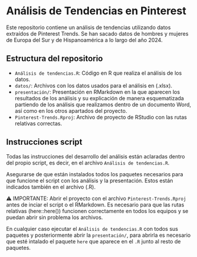 # Análisis de Tendencias en Pinterest

Este repositorio contiene un análisis de tendencias utilizando datos extraídos de Pinterest Trends. Se han sacado datos de hombres y mujeres de Europa del Sur y de Hispanoamérica a lo largo del año 2024.

## Estructura del repositorio

- `Análisis de tendencias.R`: Código en R que realiza el análisis de los datos. 
- `datos/`: Archivos con los datos usados para el análisis en (.xlsx).
- `presentación/`: Presentación en RMarkdown en la que aparecen los resultados de los análisis y su explicación de manera esquematizada partiendo de los análisis que realizamos dentro de un documento Word, así como en los otros apartados del proyecto.
- `Pinterest-Trends.Rproj`: Archivo de proyecto de RStudio con las rutas relativas correctas.

## Instrucciones script
Todas las instrucciones del desarrollo del análisis están aclaradas dentro del propio script, es decir, en el archivo `Análisis de tendencias.R`.

Asegurarse de que están instalados todos los paquetes necesarios para que funcione el script con los análisis y la presentación. Estos están indicados también en el archivo (.R).

⚠️ IMPORTANTE: Abrir el proyecto con el archivo `Pinterest-Trends.Rproj` antes de inciar el script o el RMarkdown. Es necesario para que las rutas relativas (here::here()) funcionen correctamente en todos los equipos y se puedan abrir sin problema los archivos. 

En cualquier caso ejecutar el `Análisis de tendencias.R` con todos sus paquetes y posteriormente abrir la `presentación/`, para abrirla es necesario que esté intalado el paquete `here` que aparece en el `.R` junto al resto de paquetes. 
